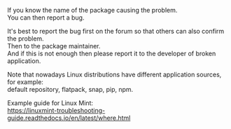 
If you know the name of the package causing the problem.  
You can then report a bug.

It's best to report the bug first on the forum so that others can also confirm the problem.  
Then to the package maintainer.  
And if this is not enough then please report it to the developer of broken application.

Note that nowadays Linux distributions have different application sources, for example:  
default repository, flatpack, snap, pip, npm.

Example guide for Linux Mint:  
<https://linuxmint-troubleshooting-guide.readthedocs.io/en/latest/where.html>